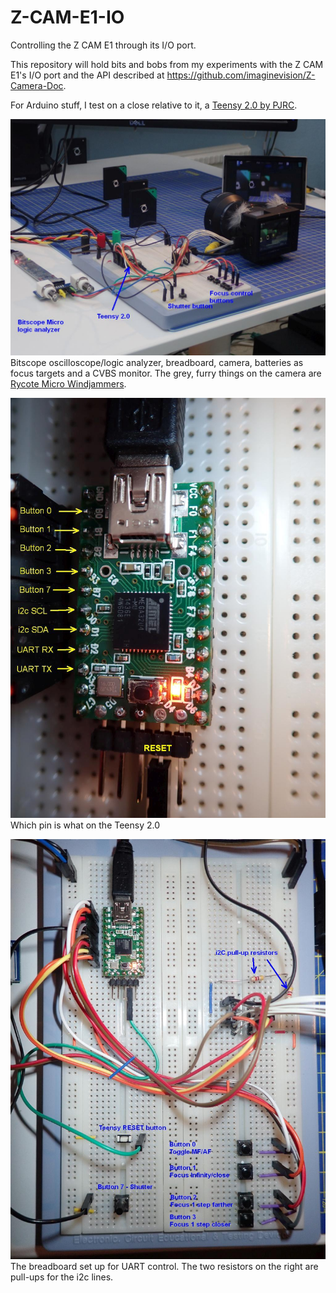 # Z-CAM-E1-IO
Controlling the Z CAM E1 through its I/O port.

This repository will hold bits and bobs from my experiments with the Z CAM E1's I/O port
and the API described at https://github.com/imaginevision/Z-Camera-Doc.

For Arduino stuff, I test on a close relative to it, a [Teensy 2.0 by PJRC](https://www.pjrc.com/store/teensy.html).

![My test setup](Test_setup.jpg)
Bitscope oscilloscope/logic analyzer, breadboard, camera, batteries as focus targets and a CVBS monitor.
The grey, furry things on the camera are [Rycote Micro Windjammers](https://rycote.com/microphone-windshield-shock-mount/micro-windjammers/).

![Connections on the Teensy](Connections_Teensy.jpg)
Which pin is what on the Teensy 2.0

![The breadboard](Breadboard.jpg)
The breadboard set up for UART control.
The two resistors on the right are pull-ups for the i2c lines.

